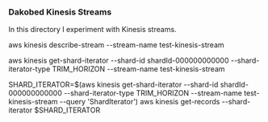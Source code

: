 ### Dakobed Kinesis Streams 


In this directory I experiment with Kinesis streams. 

aws kinesis describe-stream --stream-name test-kinesis-stream

aws kinesis get-shard-iterator --shard-id shardId-000000000000 --shard-iterator-type TRIM_HORIZON --stream-name test-kinesis-stream


SHARD_ITERATOR=$(aws kinesis get-shard-iterator --shard-id shardId-000000000000 --shard-iterator-type TRIM_HORIZON --stream-name test-kinesis-stream --query 'ShardIterator')
aws kinesis get-records --shard-iterator $SHARD_ITERATOR